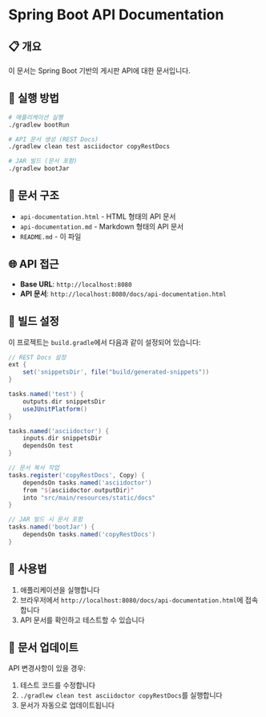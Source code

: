 # Spring Boot API Documentation

## 📋 개요

이 문서는 Spring Boot 기반의 게시판 API에 대한 문서입니다.

## 🚀 실행 방법

```bash
# 애플리케이션 실행
./gradlew bootRun

# API 문서 생성 (REST Docs)
./gradlew clean test asciidoctor copyRestDocs

# JAR 빌드 (문서 포함)
./gradlew bootJar
```

## 📁 문서 구조

- `api-documentation.html` - HTML 형태의 API 문서
- `api-documentation.md` - Markdown 형태의 API 문서
- `README.md` - 이 파일

## 🌐 API 접근

- **Base URL**: `http://localhost:8080`
- **API 문서**: `http://localhost:8080/docs/api-documentation.html`

## 🔧 빌드 설정

이 프로젝트는 `build.gradle`에서 다음과 같이 설정되어 있습니다:

```gradle
// REST Docs 설정
ext {
    set('snippetsDir', file("build/generated-snippets"))
}

tasks.named('test') {
    outputs.dir snippetsDir
    useJUnitPlatform()
}

tasks.named('asciidoctor') {
    inputs.dir snippetsDir
    dependsOn test
}

// 문서 복사 작업
tasks.register('copyRestDocs', Copy) {
    dependsOn tasks.named('asciidoctor')
    from "${asciidoctor.outputDir}"
    into "src/main/resources/static/docs"
}

// JAR 빌드 시 문서 포함
tasks.named('bootJar') {
    dependsOn tasks.named('copyRestDocs')
}
```

## 📝 사용법

1. 애플리케이션을 실행합니다
2. 브라우저에서 `http://localhost:8080/docs/api-documentation.html`에 접속합니다
3. API 문서를 확인하고 테스트할 수 있습니다

## 🔄 문서 업데이트

API 변경사항이 있을 경우:

1. 테스트 코드를 수정합니다
2. `./gradlew clean test asciidoctor copyRestDocs`를 실행합니다
3. 문서가 자동으로 업데이트됩니다
